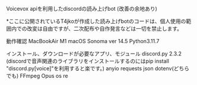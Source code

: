 Voicevox apiを利用したdiscordの読み上げbot (改善の余地あり)

*ここに公開されているT4jkoが作成した読み上げbotのコードは、個人使用の範囲内での改変は自由ですが、二次配布や自作発言などは一切を禁止します。

動作確認
MacBookAir M1 macOS Sonoma ver 14.5 Python3.11.7

インストール、ダウンロードが必要なアプリ、モジュール
discord.py 2.3.2 (discordで音声関連のライブラリをインストールするのにはpip install "discord.py[voice]"を利用すると楽です。)
anyio
requests
json
dotenv(どちらでも)
FFmpeg
Opus
os
re
